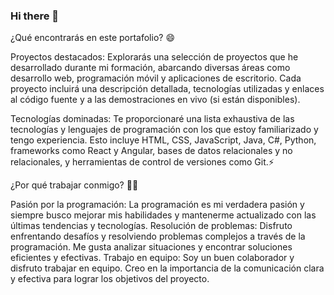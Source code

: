 ### Hi there 👋

¿Qué encontrarás en este portafolio? 😄

Proyectos destacados: Explorarás una selección de proyectos que he desarrollado durante mi formación, abarcando diversas áreas como desarrollo web, programación móvil y aplicaciones de escritorio. Cada proyecto incluirá una descripción detallada, tecnologías utilizadas y enlaces al código fuente y a las demostraciones en vivo (si están disponibles).

Tecnologías dominadas: Te proporcionaré una lista exhaustiva de las tecnologías y lenguajes de programación con los que estoy familiarizado y tengo experiencia. Esto incluye HTML, CSS, JavaScript, Java, C#, Python, frameworks como React y Angular, bases de datos relacionales y no relacionales, y herramientas de control de versiones como Git.⚡

¿Por qué trabajar conmigo? 👯💬

Pasión por la programación: La programación es mi verdadera pasión y siempre busco mejorar mis habilidades y mantenerme actualizado con las últimas tendencias y tecnologías.
Resolución de problemas: Disfruto enfrentando desafíos y resolviendo problemas complejos a través de la programación. Me gusta analizar situaciones y encontrar soluciones eficientes y efectivas.
Trabajo en equipo: Soy un buen colaborador y disfruto trabajar en equipo. Creo en la importancia de la comunicación clara y efectiva para lograr los objetivos del proyecto.
